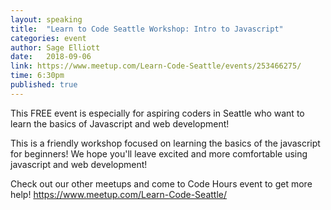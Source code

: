 ```yaml
---
layout: speaking
title:  "Learn to Code Seattle Workshop: Intro to Javascript"
categories: event
author: Sage Elliott
date:   2018-09-06
link: https://www.meetup.com/Learn-Code-Seattle/events/253466275/
time: 6:30pm
published: true
---
```



This FREE event is especially for aspiring coders in Seattle who want to learn the basics of Javascript and web development!

This is a friendly workshop focused on learning the basics of the javascript for beginners! We hope you'll leave excited and more comfortable using javascript and web development!

Check out our other meetups and come to Code Hours event to get more help! https://www.meetup.com/Learn-Code-Seattle/